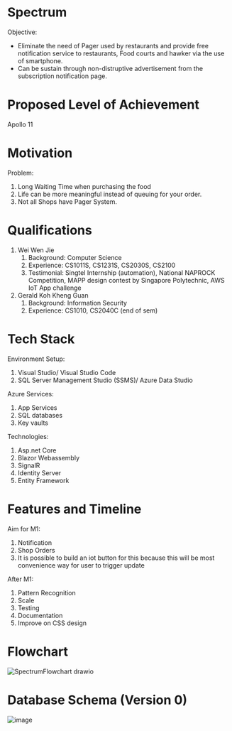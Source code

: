 # Spectrum
Objective:
* Eliminate the need of Pager used by restaurants and provide free notification service to restaurants, Food courts and hawker via the use of smartphone.
* Can be sustain through non-distruptive advertisement from the subscription notification page.

# Proposed Level of Achievement
Apollo 11 

# Motivation
Problem:
1) Long Waiting Time when purchasing the food
2) Life can be more meaningful instead of queuing for your order.
3) Not all Shops have Pager System.

# Qualifications
1) Wei Wen Jie 
    1. Background: Computer Science
    2. Experience: CS1011S, CS1231S, CS2030S, CS2100
    3. Testimonial: Singtel Internship (automation), National NAPROCK Competition, MAPP design contest by Singapore Polytechnic, AWS IoT App challenge
2) Gerald Koh Kheng Guan
    1. Background: Information Security
    2. Experience: CS1010, CS2040C (end of sem)

# Tech Stack
Environment Setup:
1) Visual Studio/ Visual Studio Code
2) SQL Server Management Studio (SSMS)/ Azure Data Studio
    
Azure Services:
1) App Services
2) SQL databases 
3) Key vaults

Technologies:
1) Asp.net Core
2) Blazor Webassembly
3) SignalR
4) Identity Server
5) Entity Framework

# Features and Timeline
Aim for M1:
 1) Notification 
 2) Shop Orders
 3) It is possible to build an iot button for this because this will be most convenience way for user to trigger update

After M1:
 1) Pattern Recognition 
 2) Scale
 3) Testing
 4) Documentation
 5) Improve on CSS design

# Flowchart
![SpectrumFlowchart drawio](https://user-images.githubusercontent.com/30100720/169250297-8954bd90-5962-474c-b427-94474153f1bb.png)

# Database Schema (Version 0)
![image](https://user-images.githubusercontent.com/30100720/169005025-e57eb7d3-cbe4-4945-ae9f-2e87a2af4a91.png)
